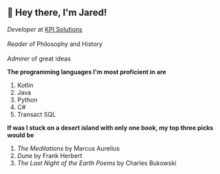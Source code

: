 ## 👋 Hey there, I'm Jared! 

  *Developer* at [KPI Solutions](https://kpisolutions.com/) <br><br>
  *Reader* of Philosophy and History <br><br>
  *Admirer* of great ideas

**The programming languages I'm most proficient in are**
  1. Kotlin
  2. Java
  3. Python
  4. C#
  5. Transact SQL

**If was I stuck on a desert island with only one book, my top three picks would be**
  1. *The Meditations* by Marcus Aurelius
  2. *Dune* by Frank Herbert
  3. *The Last Night of the Earth Poems* by Charles Bukowski

